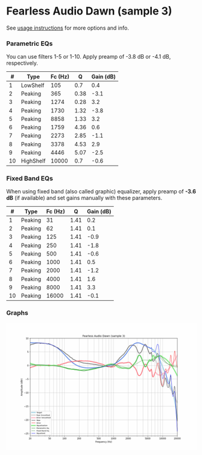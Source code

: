 # Fearless Audio Dawn (sample 3)
See [usage instructions](https://github.com/jaakkopasanen/AutoEq#usage) for more options and info.

### Parametric EQs
You can use filters 1-5 or 1-10. Apply preamp of -3.8 dB or -4.1 dB, respectively.

|   # | Type      |   Fc (Hz) |    Q |   Gain (dB) |
|-----|-----------|-----------|------|-------------|
|   1 | LowShelf  |       105 | 0.7  |         0.4 |
|   2 | Peaking   |       365 | 0.38 |        -3.1 |
|   3 | Peaking   |      1274 | 0.28 |         3.2 |
|   4 | Peaking   |      1730 | 1.32 |        -3.8 |
|   5 | Peaking   |      8858 | 1.33 |         3.2 |
|   6 | Peaking   |      1759 | 4.36 |         0.6 |
|   7 | Peaking   |      2273 | 2.85 |        -1.1 |
|   8 | Peaking   |      3378 | 4.53 |         2.9 |
|   9 | Peaking   |      4446 | 5.07 |        -2.5 |
|  10 | HighShelf |     10000 | 0.7  |        -0.6 |

### Fixed Band EQs
When using fixed band (also called graphic) equalizer, apply preamp of **-3.6 dB** (if available) and set gains manually with these parameters.

|   # | Type    |   Fc (Hz) |    Q |   Gain (dB) |
|-----|---------|-----------|------|-------------|
|   1 | Peaking |        31 | 1.41 |         0.2 |
|   2 | Peaking |        62 | 1.41 |         0.1 |
|   3 | Peaking |       125 | 1.41 |        -0.9 |
|   4 | Peaking |       250 | 1.41 |        -1.8 |
|   5 | Peaking |       500 | 1.41 |        -0.6 |
|   6 | Peaking |      1000 | 1.41 |         0.5 |
|   7 | Peaking |      2000 | 1.41 |        -1.2 |
|   8 | Peaking |      4000 | 1.41 |         1.6 |
|   9 | Peaking |      8000 | 1.41 |         3.3 |
|  10 | Peaking |     16000 | 1.41 |        -0.1 |

### Graphs
![](./Fearless%20Audio%20Dawn%20(sample%203).png)
